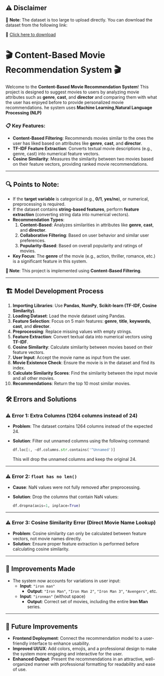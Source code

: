## ⚠️ **Disclaimer**

🚨 **Note**: The dataset is too large to upload directly. You can download the dataset from the following link:

🔗 [Click here to download](https://drive.google.com/file/d/1cCkwiVv4mgfl20ntgY3n4yApcWqqZQe6/view)



# 🎬 **Content-Based Movie Recommendation System** 🎬

Welcome to the **Content-Based Movie Recommendation System**! This project is designed to suggest movies to users by analyzing movie attributes such as **genre**, **cast**, and **director** and comparing them with what the user has enjoyed before to provide personalized movie recommendations. he system uses **Machine Learning**,**Natural Language Processing (NLP)**


### 📋 **Key Features**:
- **Content-Based Filtering**: Recommends movies similar to the ones the user has liked based on attributes like **genre**, **cast**, and **director**.
- **TF-IDF Feature Extraction**: Converts textual movie descriptions (e.g., genre, cast) into numerical feature vectors.
- **Cosine Similarity**: Measures the similarity between two movies based on their feature vectors, providing ranked movie recommendations.

---

## 🔍 **Points to Note**:
- If the **target variable** is categorical (e.g., **0/1**, **yes/no**), or numerical, preprocessing is required.
- If the dataset contains **string-based features**, perform **feature extraction** (converting string data into numerical vectors).
- **Recommendation Types**:
  1. **Content-Based**: Analyzes similarities in attributes like **genre**, **cast**, and **director**.
  2. **Collaborative Filtering**: Based on user behavior and similar user preferences.
  3. **Popularity-Based**: Based on overall popularity and ratings of movies.
- **Key Focus**: The **genre** of the movie (e.g., action, thriller, romance, etc.) is a significant feature in this system.
  
**📝 Note**: This project is implemented using **Content-Based Filtering**.

---

## 🏗️ **Model Development Process**

1. **Importing Libraries**: Use **Pandas**, **NumPy**, **Scikit-learn (TF-IDF, Cosine Similarity)**.
2. **Loading Dataset**: Load the movie dataset using Pandas.
3. **Feature Selection**: Focus on 5 main features: **genre**, **title**, **keywords**, **cast**, and **director**.
4. **Preprocessing**: Replace missing values with empty strings.
5. **Feature Extraction**: Convert textual data into numerical vectors using **TF-IDF**.
6. **Cosine Similarity**: Calculate similarity between movies based on their feature vectors.
7. **User Input**: Accept the movie name as input from the user.
8. **Movie Existence Check**: Ensure the movie is in the dataset and find its index.
9. **Calculate Similarity Scores**: Find the similarity between the input movie and all other movies.
10. **Recommendations**: Return the top 10 most similar movies.


## 🛠️ **Errors and Solutions**

### ⚠️ **Error 1**: Extra Columns (1264 columns instead of 24)
- **Problem**: The dataset contains 1264 columns instead of the expected 24.
- **Solution**: Filter out unnamed columns using the following command:
  
    ```python
    df.loc[:, ~df.columns.str.contains('^Unnamed')]
    ```
    This will drop the unnamed columns and keep the original 24.

---

### ⚠️ **Error 2**: `float has no len()`
- **Cause**: NaN values were not fully removed after preprocessing.
- **Solution**: Drop the columns that contain NaN values:

    ```python
    df.dropna(axis=1, inplace=True)
    ```

---

### ⚠️ **Error 3**: Cosine Similarity Error (Direct Movie Name Lookup)
- **Problem**: Cosine similarity can only be calculated between feature vectors, not movie names directly.
- **Solution**: Ensure proper feature extraction is performed before calculating cosine similarity.

---

## 🔄 **Improvements Made**

- The system now accounts for variations in user input:
  - **Input**: `"iron man"`
    - **Output**: `"Iron Man"`, `"Iron Man 2"`, `"Iron Man 3"`, `"Avengers"`, etc.
  - **Input**: `"ironman"` (without space)
    - **Output**: Correct set of movies, including the entire **Iron Man** series.

---

## 🌟 **Future Improvements**

- **Frontend Deployment**: Connect the recommendation model to a user-friendly interface to enhance usability.
- **Improved UI/UX**: Add colors, emojis, and a professional design to make the system more engaging and interactive for the user.
- **Enhanced Output**: Present the recommendations in an attractive, well-organized manner with professional formatting for readability and ease of use.




